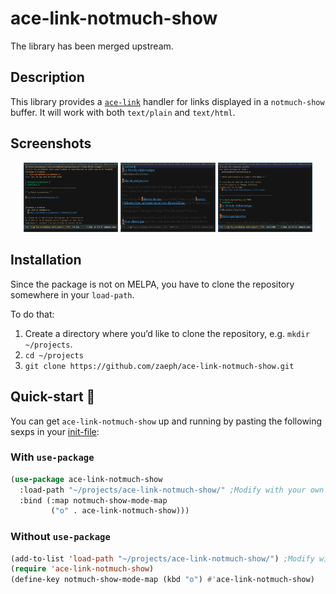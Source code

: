 ace-link-notmuch-show
============

The library has been merged upstream.

Description
---------------

This library provides a [`ace-link`](https://github.com/abo-abo/ace-link) handler for links displayed in a `notmuch-show` buffer.  It will work with both `text/plain` and `text/html`.

Screenshots
---------------
<p align="center">
    <img alt="Screenshot for plain-links" src="doc/screen-plain.png" width="30%"> <img alt="Screenshot for html-links" src="doc/screen-html.png" width="30%"> <img alt="Screenshot with both types of links" src="doc/screen-plain+html.png" width="30%">
</p>

Installation
---------------

Since the package is not on MELPA, you have to clone the repository somewhere in your `load-path`.

To do that:
1. Create a directory where you’d like to clone the repository, e.g. `mkdir ~/projects`.
2. `cd ~/projects`
3. `git clone https://github.com/zaeph/ace-link-notmuch-show.git`

Quick-start 🚀
---------------

You can get `ace-link-notmuch-show` up and running by pasting the following sexps in your [init-file](https://www.gnu.org/software/emacs/manual/html_node/emacs/Init-File.html):

### With `use-package`

```el
(use-package ace-link-notmuch-show
  :load-path "~/projects/ace-link-notmuch-show/" ;Modify with your own path
  :bind (:map notmuch-show-mode-map
         ("o" . ace-link-notmuch-show)))
```

### Without `use-package`
```el
(add-to-list 'load-path "~/projects/ace-link-notmuch-show/") ;Modify with your own path
(require 'ace-link-notmuch-show)
(define-key notmuch-show-mode-map (kbd "o") #'ace-link-notmuch-show)
```
